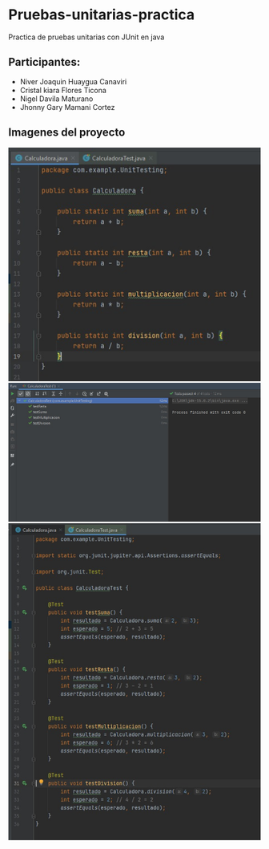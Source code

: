 # Pruebas-unitarias-practica
Practica de pruebas unitarias con JUnit en java
## Participantes:
* Niver Joaquin Huaygua Canaviri
* Cristal kiara Flores Ticona
* Nigel Davila Maturano
* Jhonny Gary Mamani Cortez
## Imagenes del proyecto
[![Imagen1](https://github.com/garyMamaniCortez/Pruebas-unitarias-practica/blob/main/Imagenes/Imagen1.jpeg)](https://www.youtube.com/watch?v=Gs069dndIYk)
[![Imagen2](https://github.com/garyMamaniCortez/Pruebas-unitarias-practica/blob/main/Imagenes/Imagen2.jpeg)](https://www.youtube.com/watch?v=Gs069dndIYk)
[![Imagen3](https://github.com/garyMamaniCortez/Pruebas-unitarias-practica/blob/main/Imagenes/Imagen3.jpeg)](https://www.youtube.com/watch?v=Gs069dndIYk)

